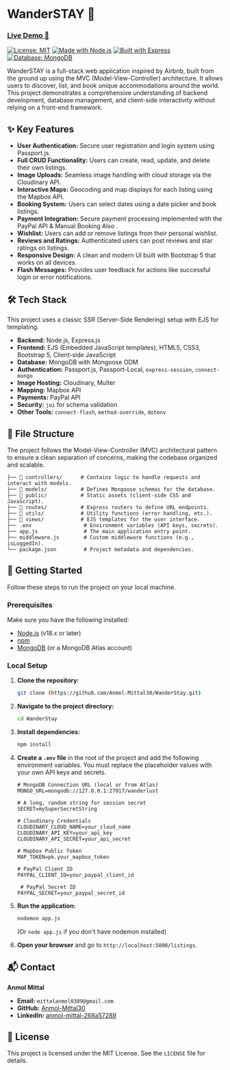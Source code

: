 # WanderSTAY 🏨

### [Live Demo 🔗](https://wanderstay-production.up.railway.app/)

[![License: MIT](https://img.shields.io/badge/License-MIT-yellow.svg)](https://opensource.org/licenses/MIT)
[![Made with Node.js](https://img.shields.io/badge/Node.js-18.x-green.svg)](https://nodejs.org/)
[![Built with Express](https://img.shields.io/badge/Express-4.x-blue.svg)](https://expressjs.com/)
[![Database: MongoDB](https://img.shields.io/badge/MongoDB-4.4-green.svg)](https://www.mongodb.com/)

WanderSTAY is a full-stack web application inspired by Airbnb, built from the ground up using the MVC (Model-View-Controller) architecture. It allows users to discover, list, and book unique accommodations around the world. This project demonstrates a comprehensive understanding of backend development, database management, and client-side interactivity without relying on a front-end framework.

## ✨ Key Features

* **User Authentication:** Secure user registration and login system using Passport.js.
* **Full CRUD Functionality:** Users can create, read, update, and delete their own listings.
* **Image Uploads:** Seamless image handling with cloud storage via the Cloudinary API.
* **Interactive Maps:** Geocoding and map displays for each listing using the Mapbox API.
* **Booking System:** Users can select dates using a date picker and book listings.
* **Payment Integration:** Secure payment processing implemented with the PayPal API & Manual Booking Also .
* **Wishlist:** Users can add or remove listings from their personal wishlist.
* **Reviews and Ratings:** Authenticated users can post reviews and star ratings on listings.
* **Responsive Design:** A clean and modern UI built with Bootstrap 5 that works on all devices.
* **Flash Messages:** Provides user feedback for actions like successful login or error notifications.

## 🛠️ Tech Stack

This project uses a classic SSR (Server-Side Rendering) setup with EJS for templating.

* **Backend:** Node.js, Express.js
* **Frontend:** EJS (Embedded JavaScript templates), HTML5, CSS3, Bootstrap 5, Client-side JavaScript
* **Database:** MongoDB with Mongoose ODM
* **Authentication:** Passport.js, Passport-Local, `express-session`, `connect-mongo`
* **Image Hosting:** Cloudinary, Multer
* **Mapping:** Mapbox API
* **Payments:** PayPal API
* **Security:**  `joi` for schema validation
* **Other Tools:** `connect-flash`, `method-override`, `dotenv`

## 📂 File Structure

The project follows the Model-View-Controller (MVC) architectural pattern to ensure a clean separation of concerns, making the codebase organized and scalable.
```
├── 📂 controllers/      # Contains logic to handle requests and interact with models.
├── 📂 models/           # Defines Mongoose schemas for the database.
├── 📂 public/           # Static assets (client-side CSS and JavaScript).
├── 📂 routes/           # Express routers to define URL endpoints.
├── 📂 utils/            # Utility functions (error handling, etc.).
├── 📂 views/            # EJS templates for the user interface.
├── .env                 # Environment variables (API keys, secrets).
├── app.js               # The main application entry point.
├── middleware.js        # Custom middleware functions (e.g., isLoggedIn).
└── package.json         # Project metadata and dependencies.
```

## 🚀 Getting Started

Follow these steps to run the project on your local machine.

### Prerequisites

Make sure you have the following installed:
* [Node.js](https://nodejs.org/) (v18.x or later)
* [npm](https://www.npmjs.com/)
* [MongoDB](https://www.mongodb.com/try/download/community) (or a MongoDB Atlas account)

### Local Setup

1.  **Clone the repository:**
    ```bash
    git clone (https://github.com/Anmol-Mittal30/WanderStay.git)
    ```

2.  **Navigate to the project directory:**
    ```bash
    cd WanderStay
    ```

3.  **Install dependencies:**
    ```bash
    npm install
    ```

4.  **Create a `.env` file** in the root of the project and add the following environment variables. You must replace the placeholder values with your own API keys and secrets.
    ```env
    # MongoDB Connection URL (local or from Atlas)
    MONGO_URL=mongodb://127.0.0.1:27017/wanderlust

    # A long, random string for session secret
    SECRET=mySuperSecretString

    # Cloudinary Credentials
    CLOUDINARY_CLOUD_NAME=your_cloud_name
    CLOUDINARY_API_KEY=your_api_key
    CLOUDINARY_API_SECRET=your_api_secret

    # Mapbox Public Token
    MAP_TOKEN=pk.your_mapbox_token

    # PayPal Client ID
    PAYPAL_CLIENT_ID=your_paypal_client_id

     # PayPal Secret ID
    PAYPAL_SECRET=your_paypal_secret_id
    ```

5.  **Run the application:**
    ```bash
    nodemon app.js
    ```
    (Or `node app.js` if you don't have nodemon installed)

6.  **Open your browser** and go to `http://localhost:5000/listings`.

## 📬 Contact

**Anmol Mittal**
* **Email:** `mittalanmol0309@gmail.com`
* **GitHub:** [Anmol-Mittal30](https://github.com/Anmol-Mittal30)
* **LinkedIn:** [anmol-mittal-268a57289](https://www.linkedin.com/in/anmol-mittal-268a57289/)

## 📝 License

This project is licensed under the MIT License. See the `LICENSE` file for details.
